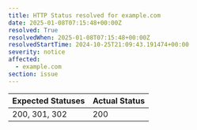 ```yaml
---
title: HTTP Status resolved for example.com
date: 2025-01-08T07:15:48+00:00Z
resolved: True
resolvedWhen: 2025-01-08T07:15:48+00:00Z
resolvedStartTime: 2024-10-25T21:09:43.191474+00:00
severity: notice
affected:
  - example.com
section: issue
---
```


| Expected Statuses | Actual Status  |
|-------------------|----------------|
| 200, 301, 302 | 200 |

